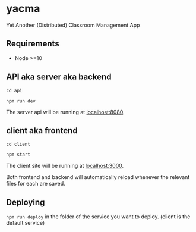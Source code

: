 # yacma
Yet Another (Distributed) Classroom Management App 

## Requirements
* Node >=10

## API aka server aka backend
`cd api`

`npm run dev`

The server api will be running at [localhost:8080](http://localhost:8080).

## client aka frontend
`cd client`

`npm start`

The client site  will be running at [localhost:3000](http://localhost:3000).

Both frontend and backend will automatically reload whenever the relevant files for each are saved.

## Deploying

`npm run deploy` in the folder of the service you want to deploy. (client is the default service)


